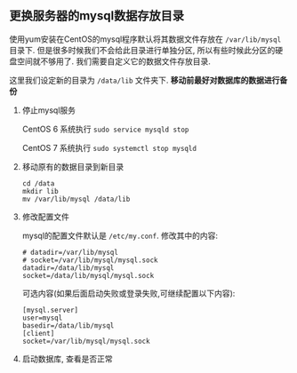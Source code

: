 ## 更换服务器的mysql数据存放目录

使用yum安装在CentOS的mysql程序默认将其数据文件存放在 `/var/lib/mysql` 目录下.
但是很多时候我们不会给此目录进行单独分区, 所以有些时候此分区的硬盘空间就不够用了. 我们需要自定义它的数据文件存放目录.

这里我们设定新的目录为 `/data/lib` 文件夹下. **移动前最好对数据库的数据进行备份**

1. 停止mysql服务

    CentOS 6 系统执行 `sudo service mysqld stop`
    
    CentOS 7 系统执行 `sudo systemctl stop mysqld`

2. 移动原有的数据目录到新目录
   ```
   cd /data
   mkdir lib
   mv /var/lib/mysql /data/lib
   ```

3. 修改配置文件
   
    mysql的配置文件默认是 `/etc/my.conf`. 修改其中的内容:
    ```
    # datadir=/var/lib/mysql
    # socket=/var/lib/mysql/mysql.sock
    datadir=/data/lib/mysql
    socket=/data/lib/mysql/mysql.sock
    ```

    可选内容(如果后面启动失败或登录失败,可继续配置以下内容):
    ```
    [mysql.server]
    user=mysql
    basedir=/data/lib/mysql
    [client]
    socket=/var/lib/mysql/mysql.sock
    ```

4. 启动数据库, 查看是否正常

    